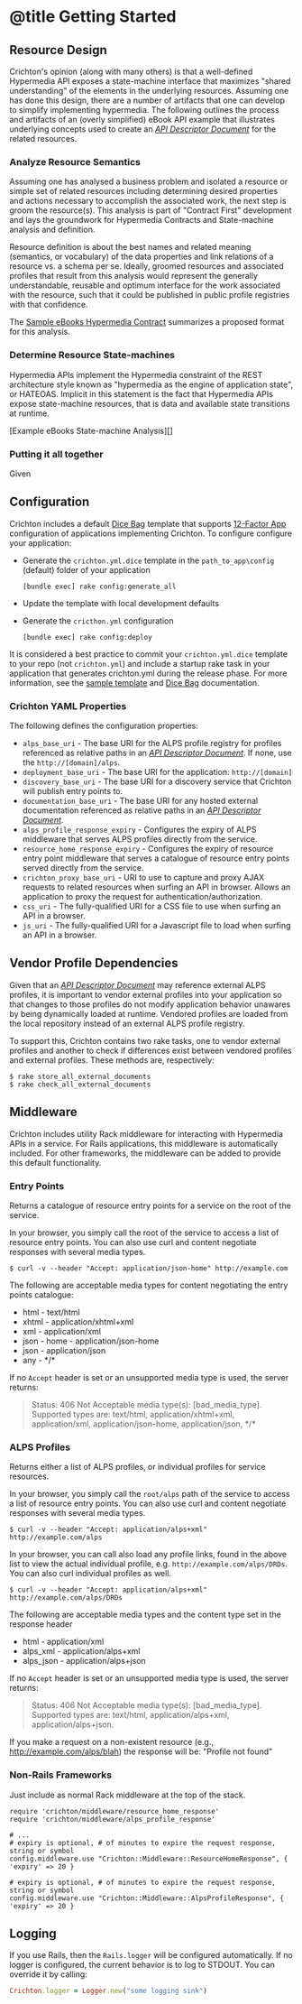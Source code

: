 # @title Getting Started

## Resource Design
Crichton's opinion (along with many others) is that a well-defined Hypermedia API exposes a state-machine interface
that maximizes "shared understanding" of the elements in the underlying resources. Assuming one has done this design, 
there are a number of artifacts that one can develop to simplify implementing hypermedia. The following outlines the 
process and artifacts of an (overly simplified) eBook API example that illustrates underlying concepts used to create an
[_API Descriptor Document_][] for the related resources.

### Analyze Resource Semantics
Assuming one has analysed a business problem and isolated a resource or simple set of related resources including 
determining desired properties and actions necessary to accomplish the associated work, the next step is groom the 
resource(s). This analysis is part of "Contract First" development and lays the groundwork for Hypermedia Contracts and 
State-machine analysis and definition.

Resource definition is about the best names and related meaning (semantics, or vocabulary) of the data properties and 
link relations of a resource  vs. a schema per se. Ideally, groomed resources and associated profiles that result from 
this analysis would represent the generally understandable, reusable and optimum interface for the work associated with 
the resource, such that it could be published in public profile registries with that confidence.

The [Sample eBooks Hypermedia Contract][] summarizes a proposed format for this analysis.

### Determine Resource State-machines
Hypermedia APIs implement the Hypermedia constraint of the REST architecture style known as "hypermedia as the engine 
of application state", or HATEOAS. Implicit in this statement is the fact that Hypermedia APIs expose state-machine 
resources, that is data and available state transitions at runtime.

[Example eBooks State-machine Analysis][]

### Putting it all together
Given 

## Configuration
Crichton includes a default [Dice Bag][] template that supports [12-Factor App][] configuration of applications 
implementing Crichton. To configure configure your application:

* Generate the `crichton.yml.dice` template in the `path_to_app\config` (default) folder of your application

    ```
    [bundle exec] rake config:generate_all
    ```
* Update the template with local development defaults
* Generate the `cricthon.yml` configuration
    
    ```
    [bundle exec] rake config:deploy
    ```

It is considered a best practice to commit your `crichton.yml.dice` template to your repo (not `crichton.yml`) and 
include a startup rake task in your application that generates crichton.yml during the release phase. For more 
information, see the [sample template][] and [Dice Bag][] documentation.

### Crichton YAML Properties
The following defines the configuration properties:

* `alps_base_uri` - The base URI for the ALPS profile registry for profiles referenced as relative paths in an 
[_API Descriptor Document_][]. If none, use the `http://[domain]/alps`. 
* `deployment_base_uri` - The base URI for the application: `http://[domain]`
* `discovery_base_uri` - The base URI for a discovery service that Crichton will publish entry points to.
* `documentation_base_uri` - The base URI for any hosted external documentation referenced as relative paths in an
[_API Descriptor Document_][].
* `alps_profile_response_expiry` - Configures the expiry of ALPS middleware that serves ALPS profiles directly from
the service.
* `resource_home_response_expiry` - Configures the expiry of resource entry point middleware that serves a catalogue of
 resource entry points served directly from the service. 
* `crichton_proxy_base_uri` - URI to use to capture and proxy AJAX requests to related resources when surfing an 
API in browser. Allows an application to proxy the request for authentication/authorization.
* `css_uri` - The fully-qualified URI for a CSS file to use when surfing an API in a browser. 
* `js_uri` -  The fully-qualified URI for a Javascript file to load when surfing an API in a browser.
  
## Vendor Profile Dependencies
Given that an [_API Descriptor Document_][] may reference external ALPS profiles, it is important to vendor external
profiles into your application so that changes to those profiles do not modify application behavior unawares by being
dynamically loaded at runtime. Vendored profiles are loaded from the local repository instead of an external 
ALPS profile registry.

To support this, Crichton contains two rake tasks, one to vendor external profiles and another to check if differences
exist between vendored profiles and external profiles. These methods are, respectively:

````
$ rake store_all_external_documents
$ rake check_all_external_documents
````

## Middleware
Crichton includes utility Rack middleware for interacting with Hypermedia APIs in a service. For Rails applications, 
this middleware is automatically included. For other frameworks, the middleware can be added to provide this default 
functionality.

### Entry Points
Returns a catalogue of resource entry points for a service on the root of the service.

In your browser, you simply call the root of the service to access a list of resource entry points. You can also use 
curl and content negotiate responses with several media types. 

```
$ curl -v --header "Accept: application/json-home" http://example.com
```

The following are acceptable media types for content negotiating the entry points catalogue:

* html - text/html
* xhtml - application/xhtml+xml
* xml - application/xml
* json - home - application/json-home
* json - application/json
* any - \*/\*

If no `Accept` header is set or an unsupported media type is used, the server returns:

> Status: 406
Not Acceptable media type(s): [bad_media_type]. Supported types are: text/html, 
application/xhtml+xml, application/xml, application/json-home, application/json, \*/\*

### ALPS Profiles
Returns either a list of ALPS profiles, or individual profiles for service resources. 

In your browser, you simply call the `root/alps` path of the service to access a list of resource entry points. You can 
also use curl and content negotiate responses with several media types. 

```
$ curl -v --header "Accept: application/alps+xml" http://example.com/alps
```

In your browser, you can call also load any profile links, found in the above list to view the actual individual
profile, e.g. `http://example.com/alps/DRDs`. You can also curl individual profiles as well.

```
$ curl -v --header "Accept: application/alps+xml" http://example.com/alps/DRDs
```

The following are acceptable media types and the content type set in the response header

* html - application/xml 
* alps_xml - application/alps+xml
* alps_json - application/alps+json


If no `Accept` header is set or an unsupported media type is used, the server returns:

> Status: 406
Not Acceptable media type(s): [bad_media_type]. Supported types are: text/html, 
application/alps+xml, application/alps+json.

If you make a request on a non-existent resource (e.g., http://example.com/alps/blah) the response will be: 
"Profile <ID> not found"

### Non-Rails Frameworks
Just include as normal Rack middleware at the top of the stack.

```
require 'crichton/middleware/resource_home_response'
require 'crichton/middleware/alps_profile_response'

# ...
# expiry is optional, # of minutes to expire the request response, string or symbol
config.middleware.use "Crichton::Middleware::ResourceHomeResponse", { 'expiry' => 20 }

# expiry is optional, # of minutes to expire the request response, string or symbol
config.middleware.use "Crichton::Middleware::AlpsProfileResponse", { 'expiry' => 20 }
```

## Logging
If you use Rails, then the `Rails.logger` will be configured automatically. If no logger is configured, the current 
behavior is to log to STDOUT. You can override it by calling:
 
 ```ruby
 Crichton.logger = Logger.new("some logging sink")
 ```

[\#to_media_type]: http://rubydoc.info/github/mdsol/crichton/Crichton/Representor/Serialization/MediaType#to_media_type-instance_method
[Dice Bag]: https://github.com/mdsol/dice_bag
[sample template]: ../lib/crichton/dice_bag/crichton.yml.dice
[12-Factor App]: http://12factor.net
[_API Descriptor Document_]: api_descriptor_documents.md
[Sample eBooks Hypermedia Contract]: sample_ebooks_hypermedia_contract.md
[Sample eBooks State-machine Analysis]: sample_ebooks_state_machine_analysis.md
[Sample eBooks API Descriptor Document]: sample_ebooks_api_descriptor_document.md
